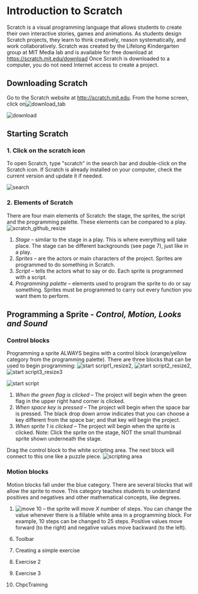 # Introduction to Scratch 
Scratch is a visual programming language that allows students to create their own interactive stories, games and animations. As students design Scratch projects, they learn to think creatively, reason systematically, and work collaboratively. Scratch was created by the Lifelong Kindergarten group at MIT Media lab and is available for free download at https://scratch.mit.edu/download  Once Scratch is downloaded to a computer, you do not need Internet access to create a project.

## Downloading Scratch
Go to the Scratch website at http://scratch.mit.edu. From the home screen, click on![download_tab](https://github.com/user-attachments/assets/95e3307c-74db-4155-8220-7f30204c6d04)


![download](https://github.com/user-attachments/assets/710e9761-6209-4d2a-84a4-f6a4ba371e68)


## Starting Scratch

### 1. Click on the scratch icon

To open Scratch, type "scratch" in the search bar and double-click on the Scratch icon. If Scratch is already installed on your computer, check the current version and update it if needed. 


![search](https://github.com/user-attachments/assets/c2751d0b-f96a-4537-82dc-c689300b0d9b)


### 2. Elements of Scratch

There are four main elements of Scratch: the stage, the sprites, the script and the programming palette. These elements can be compared to a play.
![scratch_github_resize](https://github.com/user-attachments/assets/6d22179f-533e-494a-a7f4-089ac36f2942)

1) *Stage* – similar to the stage in a play. This is where everything will take place. The stage can be different backgrounds (see page 7), just like in a play.
2) *Sprites* – are the actors or main characters of the project. Sprites are programmed to do something in Scratch.
3) *Script* – tells the actors what to say or do. Each sprite is programmed with a script.
4) *Programming palette* – elements used to program the sprite to do or say something. Sprites must be programmed to carry out every function you want them to perform.

## Programming a Sprite - _Control, Motion, Looks and Sound_ 

### Control blocks 

Programming a sprite ALWAYS begins with a control block (orange/yellow category from the programming palette). There are three blocks that can be used to begin programming: ![start script1_resize2](https://github.com/user-attachments/assets/a085b80e-ea59-430c-a6e5-c865ee65d3e9), ![start script2_resize2](https://github.com/user-attachments/assets/e20c2661-352a-4f13-b2f6-58273fd10aa0), ![start script3_resize3](https://github.com/user-attachments/assets/ae872353-0f63-4edd-bbf1-0ffb6fd07b42)


![start script](https://github.com/user-attachments/assets/b49e50a3-52d7-4179-b668-9a7aa22b1afa)

1) *When the green flag is clicked* – The project will begin when the green flag in the upper right hand corner is clicked.
2) *When space key is pressed* – The project will begin when the space bar is pressed. The black drop down arrow indicates that you can choose a key different from the space bar; and that key will begin the project.
3) *When sprite 1 is clicked* – The project will begin when the sprite is clicked. Note: Click the sprite on the stage, NOT the small thumbnail sprite shown underneath the stage.

Drag the control block to the white scripting area. The next block will connect to this one like a puzzle piece.
![scripting area](https://github.com/user-attachments/assets/4a1e5a82-9834-4b72-9ef5-8bd92ccd4a57)

### Motion blocks 
Motion blocks fall under the blue category. There are several blocks that will allow the sprite to move. This category teaches students to understand positives and negatives and other mathematical concepts, like degrees.

1) ![move 10](https://github.com/user-attachments/assets/94814245-f311-4550-b2b4-63d5adb8df1c)
– the sprite will move *X* number of steps. You can change the value whenever there is a fillable white area in a programming block. For example, 10 steps can be changed to 25 steps. Positive values move forward (to the right) and negative values move backward (to the left).























































































































6. Toolbar

7. Creating a simple exercise

8. Exercise 2

9. Exercise 3

10. ChpcTraining


